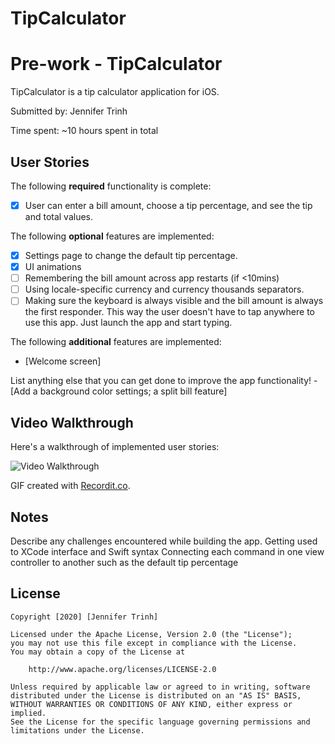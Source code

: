 # TipCalculator
# Pre-work - TipCalculator

TipCalculator is a tip calculator application for iOS.

Submitted by: Jennifer Trinh

Time spent: ~10 hours spent in total

## User Stories

The following **required** functionality is complete:

* [x] User can enter a bill amount, choose a tip percentage, and see the tip and total values.

The following **optional** features are implemented:
* [x] Settings page to change the default tip percentage.
* [x] UI animations
* [ ] Remembering the bill amount across app restarts (if <10mins)
* [ ] Using locale-specific currency and currency thousands separators.
* [ ] Making sure the keyboard is always visible and the bill amount is always the first responder. This way the user doesn't have to tap anywhere to use this app. Just launch the app and start typing.

The following **additional** features are implemented:

- [Welcome screen] 

List anything else that you can get done to improve the app functionality!
-[Add a background color settings; a split bill feature]

## Video Walkthrough 

Here's a walkthrough of implemented user stories:

<img src='http://g.recordit.co/W8r1pWDQBD.gif' title='Video Walkthrough' width='' alt='Video Walkthrough' />



GIF created with [Recordit.co](http://www.recordit.co).

## Notes

Describe any challenges encountered while building the app.
Getting used to XCode interface and Swift syntax
Connecting each command in one view controller to another such as the default tip percentage 

## License

    Copyright [2020] [Jennifer Trinh]

    Licensed under the Apache License, Version 2.0 (the "License");
    you may not use this file except in compliance with the License.
    You may obtain a copy of the License at

        http://www.apache.org/licenses/LICENSE-2.0

    Unless required by applicable law or agreed to in writing, software
    distributed under the License is distributed on an "AS IS" BASIS,
    WITHOUT WARRANTIES OR CONDITIONS OF ANY KIND, either express or implied.
    See the License for the specific language governing permissions and
    limitations under the License.
